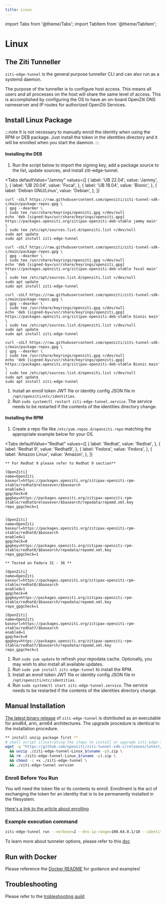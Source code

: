 ```yaml
---
title: Linux
---
```


import Tabs from '@theme/Tabs';
import TabItem from '@theme/TabItem';

# Linux

## The Ziti Tunneller

`ziti-edge-tunnel` is the general purpose tunneller CLI and can also run as a systemd daemon. 

The purpose of the tunneller is to configure host access. This means all users and all processes on the host will share the same level of access. This is accomplished by configuring the OS to have an on-board OpenZiti DNS nameserver and IP routes for authorized OpenZiti Services.

## Install Linux Package

:::note
It is not necessary to manually enroll the identity when using the RPM or DEB package. Just install the token in the identities directory and it will be enrolled when you start the daemon.
:::

#### Installing the DEB

1. Run the script below to import the signing key, add a package source to the list, update sources, and install ziti-edge-tunnel.

<Tabs
  defaultValue="Jammy"
  values={[
      { label: 'UB 22.04', value: 'Jammy', },
      { label: 'UB 20.04', value: 'Focal', },
      { label: 'UB 18.04', value: 'Bionic', },
      { label: 'Debian GNU/Linux', value: 'Debian', },
  ]}
>
<TabItem value="Jammy">

```Jammy
curl -sSLf https://raw.githubusercontent.com/openziti/ziti-tunnel-sdk-c/main/package-repos.gpg \
| gpg --dearmor \
| sudo tee /usr/share/keyrings/openziti.gpg >/dev/null
echo 'deb [signed-by=/usr/share/keyrings/openziti.gpg] https://packages.openziti.org/zitipax-openziti-deb-stable jammy main' \
| sudo tee /etc/apt/sources.list.d/openziti.list >/dev/null
sudo apt update
sudo apt install ziti-edge-tunnel
```

</TabItem>
<TabItem value="Focal">

```Focal
curl -sSLf https://raw.githubusercontent.com/openziti/ziti-tunnel-sdk-c/main/package-repos.gpg \
| gpg --dearmor \
| sudo tee /usr/share/keyrings/openziti.gpg >/dev/null
echo 'deb [signed-by=/usr/share/keyrings/openziti.gpg] https://packages.openziti.org/zitipax-openziti-deb-stable focal main' \
| sudo tee /etc/apt/sources.list.d/openziti.list >/dev/null
sudo apt update
sudo apt install ziti-edge-tunnel
```

</TabItem>
<TabItem value="Bionic">

```Bionic
curl -sSLf https://raw.githubusercontent.com/openziti/ziti-tunnel-sdk-c/main/package-repos.gpg \
| gpg --dearmor \
| sudo tee /usr/share/keyrings/openziti.gpg >/dev/null
echo 'deb [signed-by=/usr/share/keyrings/openziti.gpg] https://packages.openziti.org/zitipax-openziti-deb-stable bionic main' \
| sudo tee /etc/apt/sources.list.d/openziti.list >/dev/null
sudo apt update
sudo apt install ziti-edge-tunnel
```

</TabItem>
<TabItem value="Debian">

```Debian
curl -sSLf https://raw.githubusercontent.com/openziti/ziti-tunnel-sdk-c/main/package-repos.gpg \
| gpg --dearmor \
| sudo tee /usr/share/keyrings/openziti.gpg >/dev/null
echo 'deb [signed-by=/usr/share/keyrings/openziti.gpg] https://packages.openziti.org/zitipax-openziti-deb-stable Bionic main' \
| sudo tee /etc/apt/sources.list.d/openziti.list >/dev/null
sudo apt update
sudo apt install ziti-edge-tunnel
```

</TabItem>
</Tabs>

1. Install an enroll token JWT file or identity config JSON file in `/opt/openziti/etc/identities`.
1. Run `sudo systemctl restart ziti-edge-tunnel.service`. The service needs to be restarted if the contents of the identities directory change.

#### Installing the RPM

1. Create a repo file like `/etc/yum.repos.d/openziti.repo` matching the appropriate example below for your OS.

<Tabs
  defaultValue="Redhat"
  values={[
      { label: 'Redhat', value: 'Redhat', },
      { label: 'Redhat 9', value: 'Redhat9', },
      { label: 'Fedora', value: 'Fedora', },
      { label: 'Amazon Linux', value: 'Amazon', },
  ]}
>
<TabItem value="Redhat">

```Redhat
** For Redhat 9 please refer to Redhat 9 section**

[OpenZiti]
name=OpenZiti
baseurl=https://packages.openziti.org/zitipax-openziti-rpm-stable/redhat$releasever/$basearch
enabled=1
gpgcheck=0
gpgkey=https://packages.openziti.org/zitipax-openziti-rpm-stable/redhat$releasever/$basearch/repodata/repomd.xml.key
repo_gpgcheck=1
```

</TabItem>
<TabItem value="Redhat9">

```Redhat9

[OpenZiti]
name=OpenZiti
baseurl=https://packages.openziti.org/zitipax-openziti-rpm-stable/redhat8/$basearch
enabled=1
gpgcheck=0
gpgkey=https://packages.openziti.org/zitipax-openziti-rpm-stable/redhat8/$basearch/repodata/repomd.xml.key
repo_gpgcheck=1
```

</TabItem>
<TabItem value="Fedora">

```Fedora
** Tested on Fedora 31 - 36 **

[OpenZiti]
name=OpenZiti
baseurl=https://packages.openziti.org/zitipax-openziti-rpm-stable/redhat8/$basearch
enabled=1
gpgcheck=0
gpgkey=https://packages.openziti.org/zitipax-openziti-rpm-stable/redhat8/$basearch/repodata/repomd.xml.key
repo_gpgcheck=1
```

</TabItem>
<TabItem value="Amazon"> 

```Amazon
[OpenZiti]
name=OpenZiti
baseurl=https://packages.openziti.org/zitipax-openziti-rpm-stable/redhat7/$basearch
enabled=1
gpgcheck=0
gpgkey=https://packages.openziti.org/zitipax-openziti-rpm-stable/redhat7/$basearch/repodata/repomd.xml.key
repo_gpgcheck=1
```

</TabItem>
</Tabs>

1. Run `sudo yum update` to refresh your repodata cache. Optionally, you may wish to also install all available updates.
1. Run `sudo yum install ziti-edge-tunnel` to install the RPM.
1. Install an enroll token JWT file or identity config JSON file in `/opt/openziti/etc/identities`.
1. Run `sudo systemctl start ziti-edge-tunnel.service`. The service needs to be restarted if the contents of the identities directory change.


## Manual Installation

[The latest binary release](https://github.com/openziti/ziti-tunnel-sdk-c/releases/latest/) of `ziti-edge-tunnel` is distributed as an executable for amd64, arm, arm64 architectures. The upgrade procedure is identical to the installation procedure.

```bash
** install unzip package first **
# shell script illustrating the steps to install or upgrade ziti-edge-tunnel
wget -q "https://github.com/openziti/ziti-tunnel-sdk-c/releases/latest/download/ziti-edge-tunnel-Linux_$(uname -p).zip" \
  && unzip ./ziti-edge-tunnel-Linux_$(uname -p).zip \
  && rm ./ziti-edge-tunnel-Linux_$(uname -p).zip \
  && chmod -c +x ./ziti-edge-tunnel \
  && ./ziti-edge-tunnel version
```

### Enroll Before You Run

You will need the token file or its contents to enroll. Enrollment is the act of exchanging the token for an identity that is to be permanently installed in the filesystem.

[Here's a link to the article about enrolling](/docs/core-concepts/identities/enrolling)


### Example execution command 

```bash
ziti-edge-tunnel run --verbose=2 --dns-ip-range=100.64.0.1/10 --identity-dir=/opt/openziti/etc/identities
```

To learn more about tunneler options, please refer to this [doc](linux-tunnel-options)

## Run with Docker

Please reference the [Docker README](https://github.com/openziti/ziti-tunnel-sdk-c/tree/main/docker#readme) for guidance and examples!


## Troubleshooting

Please refer to the [trobleshooting guild](linux-tunnel-troubleshooting)